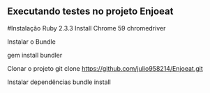 ## Executando testes no projeto Enjoeat



#Instalação
Ruby 2.3.3
Install Chrome 59
chromedriver


Instalar o Bundle



gem install bundler


Clonar o projeto
git clone https://github.com/julio958214/Enjoeat.git

Instalar dependências
bundle install
